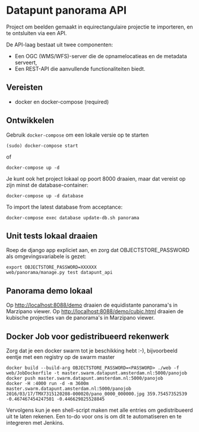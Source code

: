 Datapunt panorama API
======================

Project om beelden gemaakt in equirectangulaire projectie te importeren, en te ontsluiten via een API.

De API-laag bestaat uit twee componenten:

* Een OGC (WMS/WFS)-server die de opnamelocatieas en de metadata serveert,
* Een REST-API die aanvullende functionaliteiten biedt.


Vereisten
---------

* docker en docker-compose (required)


Ontwikkelen
-----------

Gebruik `docker-compose` om een lokale versie op te starten

	(sudo) docker-compose start

of

	docker-compose up -d
	
Je kunt ook het project lokaal op poort 8000 draaien, maar dat vereist op zijn minst de database-container:

	docker-compose up -d database
	
To import the latest database from acceptance:

	docker-compose exec database update-db.sh panorama
	
Unit tests lokaal draaien
-------------------------

Roep de django app expliciet aan, en zorg dat OBJECTSTORE_PASSWORD als omgevingsvariabele is gezet:

	export OBJECTSTORE_PASSWORD=XXXXXX
    web/panorama/manage.py test datapunt_api

Panorama demo lokaal
--------------------

Op [http://localhost:8088/demo](http://localhost:8088/demo) draaien de equidistante panorama's in Marzipano viewer.
Op [http://localhost:8088/demo/cubic.html](http://localhost:8088/demo/cubic.html) draaien de kubische projecties van de panorama's in Marzipano viewer.


Docker Job voor gedistribueerd rekenwerk
----------------------------------------

Zorg dat je een docker swarm tot je beschikking hebt :-), bijvoorbeeld eentje met een registry op de swarm master

	docker build --build-arg OBJECTSTORE_PASSWORD=<PASSWORD> ./web -f web/JobDockerfile -t master.swarm.datapunt.amsterdam.nl:5000/panojob
	docker push master.swarm.datapunt.amsterdam.nl:5000/panojob
	docker -H :4000 run -d -m 3600m master.swarm.datapunt.amsterdam.nl:5000/panojob 2016/03/17/TMX7315120208-000020/pano_0000_000000.jpg 359.75457352539 -0.467467454247501 -0.446629825528845
	
Vervolgens kun je een shell-script maken met alle entries om gedistribueerd uit te laten rekenen.
Een to-do voor ons is om dit te automatiseren en te integreren met Jenkins.
